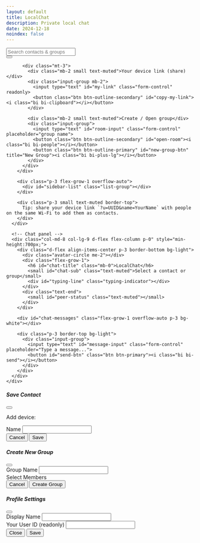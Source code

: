 ```yaml
---
layout: default
title: LocalChat
description: Private local chat
date: 2024-12-18
noindex: false
---
```


<link rel="stylesheet" href="/tools/localchat/assets/css/style.css"/>
<div id="app" class="container-fluid h-100">
    <div class="row h-100">
      <!-- Sidebar -->
      <div class="col-md-4 col-lg-3 border-end p-0 d-flex flex-column sidebar">
        <div class="p-3 border-bottom bg-light">
          <div class="d-flex gap-2">
            <div class="flex-grow-1">
              <input id="search-input" class="form-control" placeholder="Search contacts & groups">
            </div>
            <div>
              <button id="open-settings" class="btn btn-outline-secondary" title="Settings"><i class="bi bi-gear"></i></button>
            </div>
          </div>

          <div class="mt-3">
            <div class="mb-2 small text-muted">Your device link (share)</div>
            <div class="input-group mb-2">
              <input type="text" id="my-link" class="form-control" readonly>
              <button class="btn btn-outline-secondary" id="copy-my-link"><i class="bi bi-clipboard"></i></button>
            </div>

            <div class="mb-2 small text-muted">Create / Open group</div>
            <div class="input-group">
              <input type="text" id="room-input" class="form-control" placeholder="group name">
              <button class="btn btn-outline-secondary" id="open-room"><i class="bi bi-people"></i></button>
              <button class="btn btn-outline-primary" id="new-group-btn" title="New Group"><i class="bi bi-plus-lg"></i></button>
            </div>
          </div>
        </div>

        <div class="p-3 flex-grow-1 overflow-auto">
          <div id="sidebar-list" class="list-group"></div>
        </div>

        <div class="p-3 small text-muted border-top">
          Tip: share your device link `?u=UUID&name=YourName` with people on the same Wi-Fi to add them as contacts.
        </div>
      </div>

      <!-- Chat panel -->
      <div class="col-md-8 col-lg-9 d-flex flex-column p-0" style="min-height:700px;">
        <div class="d-flex align-items-center p-3 border-bottom bg-light">
          <div class="avatar-circle me-2"></div>
          <div class="flex-grow-1">
            <h6 id="chat-title" class="mb-0">LocalChat</h6>
            <small id="chat-sub" class="text-muted">Select a contact or group</small>
            <div id="typing-line" class="typing-indicator"></div>
          </div>
          <div class="text-end">
            <small id="peer-status" class="text-muted"></small>
          </div>
        </div>

        <div id="chat-messages" class="flex-grow-1 overflow-auto p-3 bg-white"></div>

        <div class="p-3 border-top bg-light">
          <div class="input-group">
            <input type="text" id="message-input" class="form-control" placeholder="Type a message...">
            <button id="send-btn" class="btn btn-primary"><i class="bi bi-send"></i></button>
          </div>
        </div>
      </div>
    </div>
  </div>

  <!-- Save Contact Modal -->
  <div class="modal fade" id="saveContactModal" tabindex="-1" aria-hidden="true">
    <div class="modal-dialog">
      <form id="save-contact-form" class="modal-content">
        <div class="modal-header">
          <h5 class="modal-title">Save Contact</h5>
          <button type="button" class="btn-close" data-bs-dismiss="modal"></button>
        </div>
        <div class="modal-body">
          <p>Add device: <code id="link-uuid-display"></code></p>
          <div class="mb-3">
            <label class="form-label">Name</label>
            <input type="text" id="contact-name" class="form-control" required>
          </div>
        </div>
        <div class="modal-footer">
          <button class="btn btn-secondary" type="button" data-bs-dismiss="modal">Cancel</button>
          <button class="btn btn-primary" type="submit">Save</button>
        </div>
      </form>
    </div>
  </div>

  <!-- New Group Modal -->
  <div class="modal fade" id="newGroupModal" tabindex="-1" aria-hidden="true">
    <div class="modal-dialog">
      <form id="new-group-form" class="modal-content">
        <div class="modal-header">
          <h5 class="modal-title">Create New Group</h5>
          <button type="button" class="btn-close" data-bs-dismiss="modal"></button>
        </div>
        <div class="modal-body">
          <div class="mb-3">
            <label class="form-label">Group Name</label>
            <input type="text" id="group-name" class="form-control" required>
          </div>
          <div class="mb-2">Select Members</div>
          <div id="modal-contact-list" class="list-group" style="max-height:320px; overflow:auto;"></div>
        </div>
        <div class="modal-footer">
          <button class="btn btn-secondary" data-bs-dismiss="modal" type="button">Cancel</button>
          <button class="btn btn-primary" id="create-group-btn" type="submit">Create Group</button>
        </div>
      </form>
    </div>
  </div>

  <!-- Settings Modal -->
  <div class="modal fade" id="settingsModal" tabindex="-1" aria-hidden="true">
    <div class="modal-dialog">
      <form id="settings-form" class="modal-content">
        <div class="modal-header">
          <h5 class="modal-title">Profile Settings</h5>
          <button type="button" class="btn-close" data-bs-dismiss="modal"></button>
        </div>
        <div class="modal-body">
          <div class="mb-3">
            <label class="form-label">Display Name</label>
            <input type="text" id="my-name" class="form-control">
          </div>
          <div class="mb-3">
            <label class="form-label">Your User ID (readonly)</label>
            <input type="text" id="my-uuid" class="form-control" readonly>
          </div>
        </div>
        <div class="modal-footer">
          <button class="btn btn-secondary" data-bs-dismiss="modal" type="button">Close</button>
          <button class="btn btn-primary" type="submit">Save</button>
        </div>
      </form>
    </div>
  </div>

<div class="d-none">
<!-- hidden audio element -->
<audio id="msgSent" preload="auto" style="display:none;">
  <source src="/tools/localchat/assets/audio/ms.mp3" type="audio/mpeg">
</audio>

<!-- hidden audio element -->
<audio id="msgReceived" preload="auto" style="display:none;">
  <source src="/tools/localchat/assets/audio/mr.mp3" type="audio/mpeg">
</audio>

</div>
<!-- dependencies -->
<script src="https://unpkg.com/dexie@3.2.4/dist/dexie.min.js"></script>
<script src="https://unpkg.com/peerjs@1.5.2/dist/peerjs.min.js"></script>

<script src="/tools/localchat/assets/js/server.js"></script>
